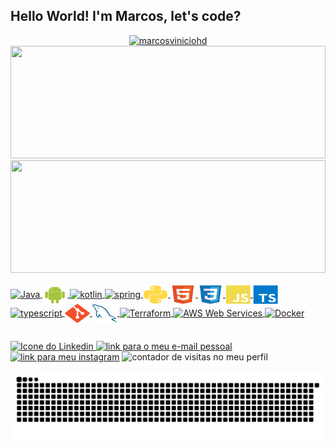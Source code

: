 ## Hello World! I'm Marcos, let's code?
<div>
   <a href="https://github.com/marcosviniciohd">
    <div align="center" width="100%">
      <img width="70%" height="180em" src="https://streak-stats.demolab.com/?user=marcosviniciohd&theme=merko" alt="marcosviniciohd"/>
    </div>
    <div align="center" width="100%">
         <img width="100%" height="180em" src="https://github-readme-stats.vercel.app/api?username=marcosviniciohd&show_icons=true&theme=merko&include_all_commits=true&count_private=true"/>
    </div>
    <div align="center" width="100%">
         <img width="100%" height="180em" src="https://github-readme-stats.vercel.app/api/top-langs/?username=marcosviniciohd&layout=compact&langs_count=7&theme=merko"/>
    </div>
</div>
<div style="display: inline_block"><br>
  <img align="center" alt="Java" height="30" width="40" src="https://cdn.jsdelivr.net/gh/devicons/devicon/icons/java/java-original-wordmark.svg">
  <img align="center" alt="android" height="30" width="40" src="https://raw.githubusercontent.com/devicons/devicon/master/icons/android/android-plain.svg">
  <img align="center" alt="kotlin" height="30" width="40" src="https://cdn.jsdelivr.net/gh/devicons/devicon/icons/kotlin/kotlin-original.svg">
  <img align="center" alt="spring" height="30" width="40" src="https://cdn.jsdelivr.net/gh/devicons/devicon/icons/spring/spring-original-wordmark.svg">
  <img align="center" alt="python" height="30" width="40" src="https://raw.githubusercontent.com/devicons/devicon/master/icons/python/python-plain.svg">
  <img align="center" alt="HTML" height="30" width="40" src="https://raw.githubusercontent.com/devicons/devicon/master/icons/html5/html5-original.svg">
  <img align="center" alt="CSS" height="30" width="40" src="https://raw.githubusercontent.com/devicons/devicon/master/icons/css3/css3-original.svg">
  <img align="center" alt="javascript" height="30" width="40" src="https://raw.githubusercontent.com/devicons/devicon/master/icons/javascript/javascript-plain.svg">
  <img align="center" alt="typescript" height="30" width="40" src="https://raw.githubusercontent.com/devicons/devicon/master/icons/typescript/typescript-plain.svg">
  <img align="center" alt="typescript" height="30" width="40" src="https://cdn.jsdelivr.net/gh/devicons/devicon/icons/angularjs/angularjs-original.svg">
  <img align="center" alt="Git" height="30" width="40" src="https://raw.githubusercontent.com/devicons/devicon/master/icons/git/git-plain.svg">
  <img align="center" alt="MySQL" height="30" width="40" src="https://raw.githubusercontent.com/devicons/devicon/master/icons/mysql/mysql-plain.svg">
  <img align="center" alt="Terraform" height="30" width="40" src="https://cdn.jsdelivr.net/gh/devicons/devicon/icons/terraform/terraform-original-wordmark.svg">
  <img align="center" alt="AWS Web Services" height="30" width="40" src="https://cdn.jsdelivr.net/gh/devicons/devicon/icons/amazonwebservices/amazonwebservices-original.svg">
 <img align="center" alt="Docker" height="30" width="40" src="https://cdn.jsdelivr.net/gh/devicons/devicon/icons/docker/docker-original-wordmark.svg">
</div>
  
  ##
 
<div>
 <a href="https://www.linkedin.com/in/marcos-vin%C3%ADcio-5b82526a/" alt="link para o meu linkedin" target="_blank">
  <img src="https://img.shields.io/badge/-LinkedIn-%230077B5?style=for-the-badge&logo=linkedin&logoColor=white" alt="Icone do Linkedin" target="_blank">
 </a>
   <a href = "mailto:marcosviniciohd@hotmail.com"><img src="https://img.shields.io/badge/-Outlook-%230077B5?style=for-the-badge&logo=outlook&logoColor=white" target="_blank" alt="link para o meu e-mail pessoal">      </a>
   <a href="https://www.instagram.com/marcosviniciohd/" target="_blank"><img src="https://img.shields.io/badge/-Instagram-%23E4405F?style=for-the-badge&logo=instagram&logoColor=white" alt="link para meu instagram" target="_blank"></a>
    <img src="https://komarev.com/ghpvc/?username=marcosviniciohd&color=green" alt="contador de visitas no meu perfil" /> 
 </div>
  
   ![Snake animation](https://github.com/marcosviniciohd/marcosviniciohd/blob/output/github-contribution-grid-snake.svg)

